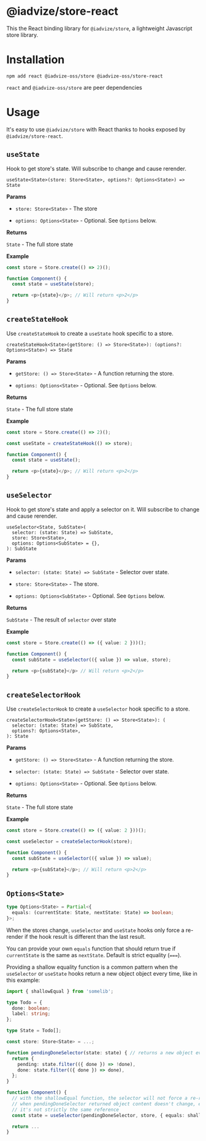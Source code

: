 @iadvize/store-react
====================

This the React binding library for `@iadvize/store`, a lightweight Javascript
store library.

# Installation 

```
npm add react @iadvize-oss/store @iadvize-oss/store-react
```

`react` and `@iadvize-oss/store` are peer dependencies

# Usage

It's easy to use `@iadvize/store` with React thanks to hooks exposed by
`@iadvize/store-react`.

## `useState`

Hook to get store's state. Will subscribe to change and cause rerender.

```
useState<State>(store: Store<State>, options?: Options<State>) => State
```

**Params**

- `store: Store<State>` - The store

- `options: Options<State>` - Optional. See `Options` below.

**Returns**

`State` - The full store state

**Example**

```typescript
const store = Store.create(() => 2)(); 

function Component() {
  const state = useState(store);

  return <p>{state}</p>; // Will return <p>2</p>
}
```

## `createStateHook`

Use `createStateHook` to create a `useState` hook specific to a store.

```
createStateHook<State>(getStore: () => Store<State>): (options?: Options<State>) => State
```

**Params**

- `getStore: () => Store<State>` - A function returning the store.

- `options: Options<State>` - Optional. See `Options` below.

**Returns**

`State` - The full store state

**Example**

```typescript
const store = Store.create(() => 2)(); 

const useState = createStateHook(() => store);

function Component() {
  const state = useState();

  return <p>{state}</p>; // Will return <p>2</p>
}
```

## `useSelector`

Hook to get store's state and apply a selector on it. Will subscribe to change
and cause rerender.

```
useSelector<State, SubState>(
  selector: (state: State) => SubState,
  store: Store<State>,
  options: Options<SubState> = {},
): SubState
```

**Params**

- `selector: (state: State) => SubState` - Selector over state.

- `store: Store<State>` - The store.

- `options: Options<SubState>` - Optional. See `Options` below.

**Returns**

`SubState` - The result of `selector` over state 

**Example**

```typescript
const store = Store.create(() => ({ value: 2 }))();

function Component() {
  const subState = useSelector(({ value }) => value, store);

  return <p>{subState}</p> // Will return <p>2</p>
}
```

## `createSelectorHook`

Use `createSelectorHook` to create a `useSelector` hook specific to a store.

```
createSelectorHook<State>(getStore: () => Store<State>): (
  selector: (state: State) => SubState,
  options?: Options<State>,
): State
```

**Params**

- `getStore: () => Store<State>` - A function returning the store.

- `selector: (state: State) => SubState` - Selector over state.

- `options: Options<State>` - Optional. See `Options` below.

**Returns**

`State` - The full store state

**Example**

```typescript
const store = Store.create(() => ({ value: 2 }))();

const useSelector = createSelectorHook(store);

function Component() {
  const subState = useSelector(({ value }) => value);

  return <p>{subState}</p>; // Will return <p>2</p>
}
```

## `Options<State>`

```typescript
type Options<State> = Partial<{
  equals: (currentState: State, nextState: State) => boolean;
}>;
```

When the stores change, `useSelector` and `useState` hooks only force a
re-render if the hook result is different than the last result.

You can provide your own `equals` function that should return true if
`currentState` is the same as `nextState`. Default is strict equality (`===`).

Providing a shallow equality function is a common pattern when the
`useSelector` or `useState` hooks return a new object object every time, like in
this example:

```typescript
import { shallowEqual } from 'somelib';

type Todo = {
  done: boolean;
  label: string;
};

type State = Todo[];

const store: Store<State> = ...;

function pendingDoneSelector(state: state) { // returns a new object every time
  return {
    pending: state.filter(({ done }) => !done),
    done: state.filter(({ done }) => done),
  };
}

function Component() {
  // with the shallowEqual function, the selector will not force a re-render
  // when pendingDoneSelector returned object content doesn't change, even if
  // it's not strictly the same reference
  const state = useSelector(pendingDoneSelector, store, { equals: shallowEqual });

  return ...
}
```
